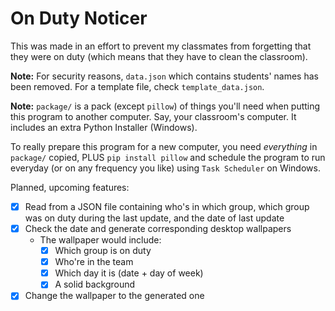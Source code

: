 # On Duty Noticer
This was made in an effort to prevent my classmates from forgetting that they were
on duty (which means that they have to clean the classroom).

**Note:** For security reasons, `data.json` which contains students' names has been removed.
For a template file, check `template_data.json`.

**Note:** `package/` is a pack (except `pillow`) of things you'll need when putting this program to another computer.
Say, your classroom's computer. It includes an extra Python Installer (Windows).

To really prepare this program for a new computer, you need *everything* in `package/` copied, PLUS `pip install pillow` and schedule the program
to run everyday (or on any frequency you like) using `Task Scheduler` on Windows.

Planned, upcoming features:
- [x] Read from a JSON file containing who's in which group, which group was on duty during the last update,
and the date of last update
- [x] Check the date and generate corresponding desktop wallpapers
  * The wallpaper would include:
    - [x] Which group is on duty
    - [x] Who're in the team
    - [x] Which day it is (date + day of week)
    - [x] A solid background
- [x] Change the wallpaper to the generated one